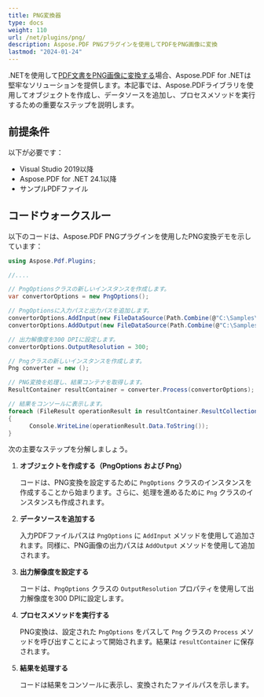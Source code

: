 ```yaml
---
title: PNG変換器
type: docs
weight: 110
url: /net/plugins/png/
description: Aspose.PDF PNGプラグインを使用してPDFをPNG画像に変換
lastmod: "2024-01-24"
---
```


.NETを使用して[PDF文書をPNG画像に変換する](https://products.aspose.org/pdf/net/png-converter/)場合、Aspose.PDF for .NETは堅牢なソリューションを提供します。本記事では、Aspose.PDFライブラリを使用してオブジェクトを作成し、データソースを追加し、プロセスメソッドを実行するための重要なステップを説明します。

## 前提条件

以下が必要です：

* Visual Studio 2019以降
* Aspose.PDF for .NET 24.1以降
* サンプルPDFファイル

## コードウォークスルー

以下のコードは、Aspose.PDF PNGプラグインを使用したPNG変換デモを示しています：

```csharp
using Aspose.Pdf.Plugins;

//....

// PngOptionsクラスの新しいインスタンスを作成します。
var convertorOptions = new PngOptions();

// PngOptionsに入力パスと出力パスを追加します。
convertorOptions.AddInput(new FileDataSource(Path.Combine(@"C:\Samples\", "sample.pdf")));
convertorOptions.AddOutput(new FileDataSource(Path.Combine(@"C:\Samples\", "images")));

// 出力解像度を300 DPIに設定します。
convertorOptions.OutputResolution = 300;

// Pngクラスの新しいインスタンスを作成します。
Png converter = new ();

// PNG変換を処理し、結果コンテナを取得します。
ResultContainer resultContainer = converter.Process(convertorOptions);

// 結果をコンソールに表示します。
foreach (FileResult operationResult in resultContainer.ResultCollection.Cast<FileResult>())
{
      Console.WriteLine(operationResult.Data.ToString());
}
```
次の主要なステップを分解しましょう。

1. **オブジェクトを作成する（PngOptions および Png）**

   コードは、PNG変換を設定するために `PngOptions` クラスのインスタンスを作成することから始まります。さらに、処理を進めるために `Png` クラスのインスタンスも作成されます。

2. **データソースを追加する**

   入力PDFファイルパスは `PngOptions` に `AddInput` メソッドを使用して追加されます。同様に、PNG画像の出力パスは `AddOutput` メソッドを使用して追加されます。

3. **出力解像度を設定する**

   コードは、`PngOptions` クラスの `OutputResolution` プロパティを使用して出力解像度を300 DPIに設定します。

4. **プロセスメソッドを実行する**

   PNG変換は、設定された `PngOptions` をパスして `Png` クラスの `Process` メソッドを呼び出すことによって開始されます。結果は `resultContainer` に保存されます。

5. **結果を処理する**

   コードは結果をコンソールに表示し、変換されたファイルパスを示します。
